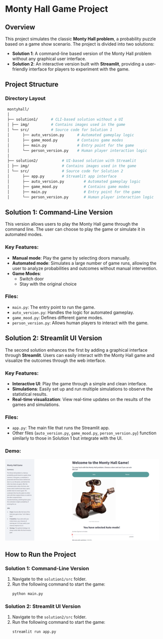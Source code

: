 # Monty Hall Game Project

## Overview

This project simulates the classic **Monty Hall problem**, a probability puzzle based on a game show scenario. The project is divided into two solutions:

- **Solution 1**: A command-line based version of the Monty Hall problem without any graphical user interface.
- **Solution 2**: An interactive version built with **Streamlit**, providing a user-friendly interface for players to experiment with the game.

## Project Structure

### Directory Layout

```bash
 montyhall/ 
 │ 
 ├── solution1/      # CLI-based solution without a UI
 │ ├── img/          # Contains images used in the game 
 │ └── src/          # Source code for Solution 1 
 │      ├── auto_version.py      # Automated gameplay logic 
 │      ├── game_mood.py         # Contains game modes 
 │      ├── main.py              # Entry point for the game 
 │      └── person_version.py    # Human player interaction logic 
 │ 
 ├── solution2/           # UI-based solution with Streamlit 
 │ ├── img/               # Contains images used in the game 
 │ └── src/               # Source code for Solution 2 
 │      ├── app.py        # Streamlit app interface 
 │      ├── auto_version.py         # Automated gameplay logic 
 │      ├── game_mood.py            # Contains game modes 
 │      ├── main.py                 # Entry point for the game 
 │      └── person_version.py       # Human player interaction logic 
 ```


## Solution 1: Command-Line Version

This version allows users to play the Monty Hall game through the command line. The user can choose to play the game or simulate it in automated modes.

### Key Features:
- **Manual mode**: Play the game by selecting doors manually.
- **Automated mode**: Simulates a large number of game runs, allowing the user to analyze probabilities and outcomes without manual intervention.
- **Game Modes**: 
  - Switch door
  - Stay with the original choice

### Files:
- `main.py`: The entry point to run the game.
- `auto_version.py`: Handles the logic for automated gameplay.
- `game_mood.py`: Defines different game modes.
- `person_version.py`: Allows human players to interact with the game.

## Solution 2: Streamlit UI Version

The second solution enhances the first by adding a graphical interface through **Streamlit**. Users can easily interact with the Monty Hall game and visualize the outcomes through the web interface.

### Key Features:
- **Interactive UI**: Play the game through a simple and clean interface.
- **Simulations**: Easily set up and run multiple simulations to observe the statistical results.
- **Real-time visualization**: View real-time updates on the results of the games and simulations.

### Files:
- `app.py`: The main file that runs the Streamlit app.
- Other files (`auto_version.py`, `game_mood.py`, `person_version.py`) function similarly to those in Solution 1 but integrate with the UI.

### Demo:

![alt text](Solution2/src/img/Screenshot%202024-09-25%20144455.png)

## How to Run the Project

### Solution 1: Command-Line Version
1. Navigate to the `solution1/src` folder.
2. Run the following command to start the game:
   ```bash
   python main.py
   ```

### Solution 2: Streamlit UI Version
1. Navigate to the `solution2/src` folder.
2. Run the following command to start the game:
   ```bash
   streamlit run app.py
   ```

